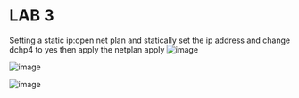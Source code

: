 # LAB 3

Setting a static ip:open net plan and statically set the ip address and change dchp4 to yes then apply the netplan apply
![image](https://user-images.githubusercontent.com/123716596/218939413-99d9d376-45a7-4fa6-9604-e326901c8af2.png)

![image](https://user-images.githubusercontent.com/123716596/218939317-99fc3e5f-fd70-4e2a-b38f-0cd620a89080.png)

![image](https://user-images.githubusercontent.com/123716596/218939852-ca9252f1-c94b-48c6-b0ad-4df666684125.png)

